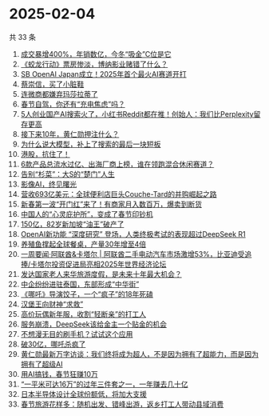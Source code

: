 # 2025-02-04

共 33 条

<!-- BEGIN 36KR -->
<!-- 最后更新时间 2025-02-04 16:28:37 +0800 -->
1. [成交暴增400%，年销数亿，今冬“吸金”C位是它](https://36kr.com/p/3149489846983427)
1. [《蛟龙行动》票房惨淡，博纳影业赌错了什么？](https://36kr.com/p/3151033529244424)
1. [SB OpenAI Japan成立！2025年首个最火AI赛道开打](https://36kr.com/p/3150926253841157)
1. [蔡崇信，买了小脏鞋](https://36kr.com/p/3150583108836101)
1. [连微商都嫌弃玛莎拉蒂了](https://36kr.com/p/3150486166264321)
1. [春节自驾，你还有“充电焦虑”吗？](https://36kr.com/p/3150165851921154)
1. [5人创业国产AI搜索火了，小红书Reddit都在推！创始人：我们比Perplexity留存更高](https://36kr.com/p/3150362969135616)
1. [​接下来10年，黄仁勋押注什么？](https://36kr.com/p/3151007619897859)
1. [为什么说大模型，补上了搜索的最后一块短板](https://36kr.com/p/3150742944520709)
1. [港股，抗住了！](https://36kr.com/p/3150770407365382)
1. [6款产品总流水过亿、出海厂商上榜，谁在领跑混合休闲赛道？](https://36kr.com/p/3150908723452672)
1. [告别“杉菜”：大S的“楚门”人生](https://36kr.com/p/3150973064649475)
1. [影像AI，终见曙光](https://36kr.com/p/3150138720148225)
1. [营收693亿美元：全球便利店巨头Couche-Tard的并购崛起之路](https://36kr.com/p/3150166721124869)
1. [新春第一波“开门红”来了！有商家月入数百万，爆卖到断货](https://36kr.com/p/3150905669589768)
1. [中国人的“心灵庇护所”，变成了春节印钞机](https://36kr.com/p/3150475103787523)
1. [150亿，82岁新加坡“油王”破产了](https://36kr.com/p/3150259446979078)
1. [OpenAI新功能 “深度研究” 登场，人类终极考试的表现超过DeepSeek R1](https://36kr.com/p/3150399233858049)
1. [养殖鱼撑起全球餐桌，产量30年增至4倍](https://36kr.com/p/3149193252477703)
1. [一周要闻·阿联酋&卡塔尔 | 阿联酋二手电动汽车市场激增53%，比亚迪受追捧/卡塔尔投资促进局亮相2025年世界经济论坛](https://36kr.com/p/3149474556697347)
1. [发达国家老人来华旅游度假，是未来十年最大机会？](https://36kr.com/p/3149521956552457)
1. [中企纷纷进驻泰国，东部形成“中华街”](https://36kr.com/p/3149193186908680)
1. [《哪吒》导演饺子，一个“疯子”的18年死磕](https://36kr.com/p/3149499460435715)
1. [汉堡王向财神“求救”](https://36kr.com/p/3148898108086785)
1. [高价玩偶新年服，收割“轻断亲”的打工人](https://36kr.com/p/3149408207166216)
1. [服务崩溃，DeepSeek该给金主一个贴金的机会](https://36kr.com/p/3149045371198210)
1. [不想漫无目的刷手机？试试这个应用](https://36kr.com/p/3148974682954249)
1. [破30亿，哪吒杀疯了](https://36kr.com/p/3149155146488325)
1. [黄仁勋最新万字访谈：我们终将成为超人，不是因为拥有了超能力，而是因为拥有了超级AI](https://36kr.com/p/3150205182614273)
1. [用AI搞钱，春节狂赚10万](https://36kr.com/p/3149519279184643)
1. [“一平米可达16万”的过年三件套之一，一年赚去几十亿](https://36kr.com/p/3148958473149187)
1. [日本半导体设计全球份额低，将加大支援](https://36kr.com/p/3147815128259080)
1. [春节旅游花样多：随机出发、错峰出游，返乡打工人带动县域消费](https://36kr.com/p/3149135068797704)
<!-- END 36KR -->